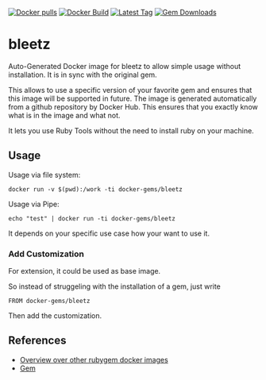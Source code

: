 [![Docker pulls](https://img.shields.io/docker/pulls/rubygem/bleetz.svg)](https://hub.docker.com/r/rubygem/bleetz/)
[![Docker Build](https://img.shields.io/docker/automated/rubygem/bleetz.svg)](https://hub.docker.com/r/rubygem/bleetz/)
[![Latest Tag](https://img.shields.io/github/tag/docker-rubygem/bleetz.svg)](https://hub.docker.com/r/rubygem/bleetz/)
[![Gem Downloads](https://img.shields.io/gem/dt/bleetz.svg)](https://rubygems.org/gems/bleetz/)
# bleetz

Auto-Generated Docker image for bleetz to allow simple usage without installation.
It is in sync with the original gem.

This allows to use a specific version of your favorite gem and ensures that this image will be supported in future.
The image is generated automatically from a github repository by Docker Hub.
This ensures that you exactly know what is in the image and what not.

It lets you use Ruby Tools without the need to install ruby on your machine.

## Usage

Usage via file system:

`docker run -v $(pwd):/work -ti docker-gems/bleetz`

Usage via Pipe:

`echo "test" | docker run -ti docker-gems/bleetz`

It depends on your specific use case how your want to use it.

### Add Customization

For extension, it could be used as base image.

So instead of struggeling with the installation of a gem, just write

`FROM docker-gems/bleetz`

Then add the customization.

## References

 - [Overview over other rubygem docker images](https://github.com/thinkbot/docker-rubygem)
 - [Gem](https://rubygems.org/gems/bleetz/)
